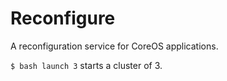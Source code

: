 # Reconfigure

A reconfiguration service for CoreOS applications.

`$ bash launch 3` starts a cluster of 3.
